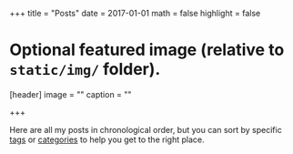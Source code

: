 +++
title = "Posts"
date = 2017-01-01
math = false
highlight = false

# Optional featured image (relative to `static/img/` folder).
[header]
image = ""
caption = ""

+++

Here are all my posts in chronological order, but you can sort by specific [tags](/tags/) or [categories](/categories/) to help you get to the right place.
